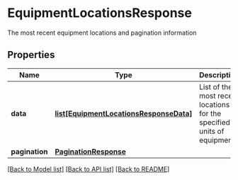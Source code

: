 # EquipmentLocationsResponse

The most recent equipment locations and pagination information
## Properties
Name | Type | Description | Notes
------------ | ------------- | ------------- | -------------
**data** | [**list[EquipmentLocationsResponseData]**](EquipmentLocationsResponseData.md) | List of the most recent locations for the specified units of equipment. | 
**pagination** | [**PaginationResponse**](PaginationResponse.md) |  | 

[[Back to Model list]](../README.md#documentation-for-models) [[Back to API list]](../README.md#documentation-for-api-endpoints) [[Back to README]](../README.md)



